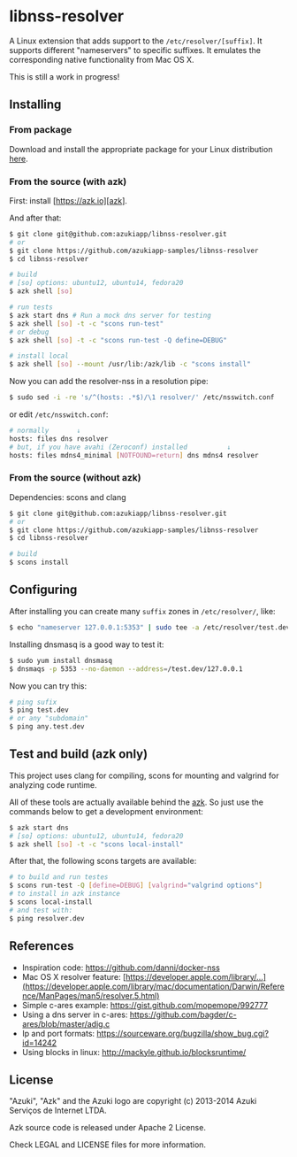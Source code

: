 # libnss-resolver

A Linux extension that adds support to the `/etc/resolver/[suffix]`. It supports different "nameservers"
to specific suffixes. It emulates the corresponding native functionality from Mac OS X.

This is still a work in progress!

## Installing

### From package

Download and install the appropriate package for your Linux distribution [here](https://github.com/azukiapp/libnss-resolver/releases).

### From the source (with azk)

First: install [https://azk.io][azk].

And after that:

```bash
$ git clone git@github.com:azukiapp/libnss-resolver.git
# or
$ git clone https://github.com/azukiapp-samples/libnss-resolver
$ cd libnss-resolver

# build
# [so] options: ubuntu12, ubuntu14, fedora20
$ azk shell [so]

# run tests
$ azk start dns # Run a mock dns server for testing
$ azk shell [so] -t -c "scons run-test"
# or debug
$ azk shell [so] -t -c "scons run-test -Q define=DEBUG"

# install local
$ azk shell [so] --mount /usr/lib:/azk/lib -c "scons install"
```

Now you can add the resolver-nss in a resolution pipe:

```bash
$ sudo sed -i -re 's/^(hosts: .*$)/\1 resolver/' /etc/nsswitch.conf
```

or edit `/etc/nsswitch.conf`:

```bash
# normally       ↓
hosts: files dns resolver
# but, if you have avahi (Zeroconf) installed          ↓
hosts: files mdns4_minimal [NOTFOUND=return] dns mdns4 resolver
```

### From the source (without azk)

Dependencies: scons and clang

```bash
$ git clone git@github.com:azukiapp/libnss-resolver.git
# or
$ git clone https://github.com/azukiapp-samples/libnss-resolver
$ cd libnss-resolver

# build
$ scons install
```

## Configuring

After installing you can create many `suffix` zones in `/etc/resolver/`, like:

```bash
$ echo "nameserver 127.0.0.1:5353" | sudo tee -a /etc/resolver/test.dev
```

Installing dnsmasq is a good way to test it:

```bash
$ sudo yum install dnsmasq
$ dnsmaqs -p 5353 --no-daemon --address=/test.dev/127.0.0.1
```

Now you can try this:

```bash
# ping sufix
$ ping test.dev 
# or any "subdomain"
$ ping any.test.dev
```

## Test and build (azk only)

This project uses clang for compiling, scons for mounting and valgrind for analyzing code runtime.

All of these tools are actually available behind the [azk][azk]. So just use the commands below to get a development environment:

```bash
$ azk start dns
# [so] options: ubuntu12, ubuntu14, fedora20
$ azk shell [so] -t -c "scons local-install"
```

After that, the following scons targets are available:

```bash
# to build and run testes
$ scons run-test -Q [define=DEBUG] [valgrind="valgrind options"]
# to install in azk instance
$ scons local-install
# and test with:
$ ping resolver.dev
```

## References

* Inspiration code: https://github.com/danni/docker-nss
* Mac OS X resolver feature: [https://developer.apple.com/library/...](https://developer.apple.com/library/mac/documentation/Darwin/Reference/ManPages/man5/resolver.5.html)
* Simple c-ares example: https://gist.github.com/mopemope/992777
* Using a dns server in c-ares: https://github.com/bagder/c-ares/blob/master/adig.c
* Ip and port formats: https://sourceware.org/bugzilla/show_bug.cgi?id=14242
* Using blocks in linux: http://mackyle.github.io/blocksruntime/

## License

"Azuki", "Azk" and the Azuki logo are copyright (c) 2013-2014 Azuki Serviços de Internet LTDA.

Azk source code is released under Apache 2 License.

Check LEGAL and LICENSE files for more information.

[azk]: http://azk.io
